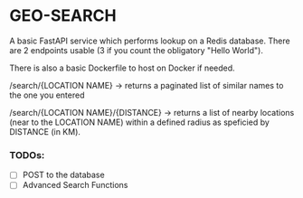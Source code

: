 # GEO-SEARCH

A basic FastAPI service which performs lookup on a Redis database. There are 2 endpoints usable (3 if you count the obligatory "Hello World").

There is also a basic Dockerfile to host on Docker if needed.

/search/{LOCATION NAME} -> returns a paginated list of similar names to the one you entered

/search/{LOCATION NAME}/{DISTANCE} -> returns a list of nearby locations (near to the LOCATION NAME) within a defined radius as speficied by DISTANCE (in KM).

<h3>TODOs:</h3>

- [ ] POST to the database
- [ ] Advanced Search Functions
